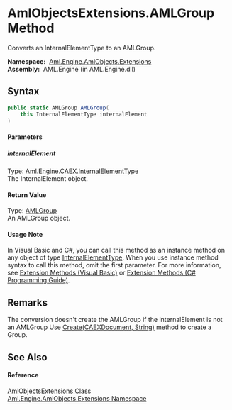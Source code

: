 AmlObjectsExtensions.AMLGroup Method
====================================
Converts an InternalElementType to an AMLGroup.

  **Namespace:**  [Aml.Engine.AmlObjects.Extensions][1]  
  **Assembly:**  AML.Engine (in AML.Engine.dll)

Syntax
------

```csharp
public static AMLGroup AMLGroup(
	this InternalElementType internalElement
)
```

#### Parameters

##### *internalElement*
Type: [Aml.Engine.CAEX.InternalElementType][2]  
The InternalElement object.

#### Return Value
Type: [AMLGroup][3]  
An AMLGroup object.
#### Usage Note
In Visual Basic and C#, you can call this method as an instance method on any object of type [InternalElementType][2]. When you use instance method syntax to call this method, omit the first parameter. For more information, see [Extension Methods (Visual Basic)][4] or [Extension Methods (C# Programming Guide)][5].

Remarks
-------
 The conversion doesn't create the AMLGroup if the internalElement is not an AMLGroup Use [Create(CAEXDocument, String)][6] method to create a Group. 

See Also
--------

#### Reference
[AmlObjectsExtensions Class][7]  
[Aml.Engine.AmlObjects.Extensions Namespace][1]  

[1]: ../README.md
[2]: ../../Aml.Engine.CAEX/InternalElementType/README.md
[3]: ../../Aml.Engine.AmlObjects/AMLGroup/README.md
[4]: https://docs.microsoft.com/dotnet/visual-basic/programming-guide/language-features/procedures/extension-methods
[5]: https://docs.microsoft.com/dotnet/csharp/programming-guide/classes-and-structs/extension-methods
[6]: ../../Aml.Engine.AmlObjects/AMLGroup/Create.md
[7]: README.md
[8]: https://www.automationml.org
[9]: ../../icons/logoShade.png